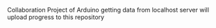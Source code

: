 Collaboration Project of Arduino getting data from localhost server will upload progress to this repository
